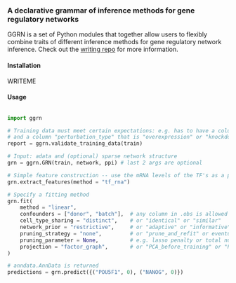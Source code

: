 ### A declarative grammar of inference methods for gene regulatory networks

GGRN is a set of Python modules that together allow users to flexibly combine traits of different inference methods for gene regulatory network inference. Check out the [writing repo](https://github.com/ekernf01/perturbation_writing) for more information.

#### Installation

WRITEME

#### Usage

```python

import ggrn

# Training data must meet certain expectations: e.g. has to have a column "perturbation" specifying which gene is perturbed
# and a column "perturbation_type" that is "overexpression" or "knockdown" or "knockout".
report = ggrn.validate_training_data(train) 

# Input: adata and (optional) sparse network structure
grn = ggrn.GRN(train, network, ppi) # last 2 args are optional

# Simple feature construction -- use the mRNA levels of the TF's as a proxy for activity
grn.extract_features(method = "tf_rna")

# Specify a fitting method
grn.fit(
    method = "linear", 
    confounders = ["donor", "batch"],  # any column in .obs is allowed
    cell_type_sharing = "distinct",    # or "identical" or "similar"
    network_prior = "restrictive",     # or "adaptive" or "informative"
    pruning_strategy = "none",         # or "prune_and_refit" or eventually maybe others
    pruning_parameter = None,          # e.g. lasso penalty or total number of nonzero coefficients
    projection = "factor_graph",       # or "PCA_before_training" or "PCA_after_training"
)

# anndata.AnnData is returned
predictions = grn.predict({("POU5F1", 0), ("NANOG", 0)})
```